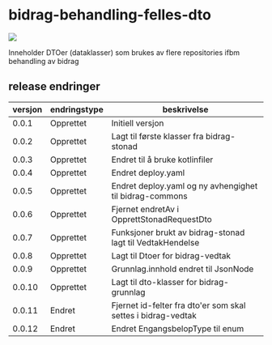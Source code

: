 # bidrag-behandling-felles-dto

![](https://github.com/navikt/bidrag-behandling-felles-dto/workflows/maven%20deploy/badge.svg)

Inneholder DTOer (dataklasser) som brukes av flere repositories ifbm behandling av bidrag

## release endringer

| versjon | endringstype | beskrivelse                                                  |
|---------|--------------|--------------------------------------------------------------|
| 0.0.1   | Opprettet    | Initiell versjon                                             |
| 0.0.2   | Opprettet    | Lagt til første klasser fra bidrag-stonad                    |
| 0.0.3   | Opprettet    | Endret til å bruke kotlinfiler                               |
| 0.0.4   | Opprettet    | Endret deploy.yaml                                           |
| 0.0.5   | Opprettet    | Endret deploy.yaml og ny avhengighet til bidrag-commons      |
| 0.0.6   | Opprettet    | Fjernet endretAv i OpprettStonadRequestDto                   |
| 0.0.7   | Opprettet    | Funksjoner brukt av bidrag-stonad lagt til VedtakHendelse    |
| 0.0.8   | Opprettet    | Lagt til Dtoer for bidrag-vedtak                             |
| 0.0.9   | Opprettet    | Grunnlag.innhold endret til JsonNode                         |
| 0.0.10  | Opprettet    | Lagt til dto-klasser for bidrag-grunnlag                     |
| 0.0.11  | Endret       | Fjernet id-felter fra dto'er som skal settes i bidrag-vedtak |
| 0.0.12  | Endret       | Endret EngangsbelopType til enum                             |
